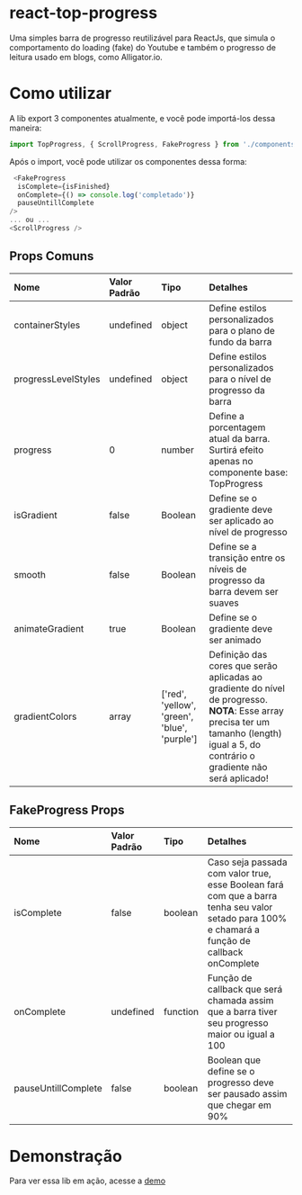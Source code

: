 # react-top-progress
Uma simples barra de progresso reutilizável para ReactJs, que simula o comportamento do loading (fake) do Youtube e também o progresso de leitura usado em blogs, como Alligator.io.

# Como utilizar
A lib export 3 componentes atualmente, e você pode importá-los dessa maneira:
``` JavaScript
import TopProgress, { ScrollProgress, FakeProgress } from './components/TopProgress';
```
Após o import, você pode utilizar os componentes dessa forma:
``` JavaScript
 <FakeProgress
  isComplete={isFinished}
  onComplete={() => console.log('completado')}
  pauseUntillComplete
/>
... ou ...
<ScrollProgress />
```
## Props Comuns
| Nome        | Valor Padrão  | Tipo  | Detalhes  |
| :------------- |:-------------|:-------------| :-----|
| containerStyles | undefined | object | Define estilos personalizados para o plano de fundo da barra |
| progressLevelStyles | undefined | object | Define estilos personalizados para o nível de progresso da barra |
| progress | 0 | number | Define a porcentagem atual da barra. Surtirá efeito apenas no componente base: TopProgress |
| isGradient | false | Boolean | Define se o gradiente deve ser aplicado ao nível de progresso |
| smooth | false | Boolean | Define se a transição entre os níveis de progresso da barra devem ser suaves |
| animateGradient | true | Boolean | Define se o gradiente deve ser animado |
| gradientColors | array | ['red', 'yellow', 'green', 'blue', 'purple'] | Definição das cores que serão aplicadas ao gradiente do nível de progresso. **NOTA**: Esse array precisa ter um tamanho (length) igual a 5, do contrário o gradiente não será aplicado! |

## FakeProgress Props
| Nome        | Valor Padrão  | Tipo  | Detalhes  |
| :------------- |:-------------|:-------------| :-----|
| isComplete | false | boolean | Caso seja passada com valor true, esse Boolean fará com que a barra tenha seu valor setado para 100% e chamará a função de callback onComplete|
| onComplete | undefined | function | Função de callback que será chamada assim que a barra tiver seu progresso maior ou igual a 100 |
| pauseUntillComplete | false | boolean | Boolean que define se o progresso deve ser pausado assim que chegar em 90% |


# Demonstração
Para ver essa lib em ação, acesse a [demo](https://jolly-villani-501550.netlify.com/)
